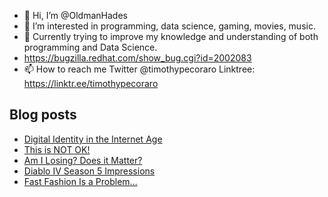 - 👋 Hi, I’m @OldmanHades
- 👀 I’m interested in programming, data science, gaming, movies, music.
- 🌱 Currently trying to improve my knowledge and understanding of both programming and Data Science.
- https://bugzilla.redhat.com/show_bug.cgi?id=2002083
- 📫 How to reach me Twitter @timothypecoraro
Linktree: https://linktr.ee/timothypecoraro

## Blog posts
<!-- BLOG-POST-LIST:START -->
- [Digital Identity in the Internet Age](https://medium.com/@timothypecoraro/digital-identity-in-the-internet-age-be5fabd65fb5?source=rss-5097f5c9b801------2)
- [This is NOT OK!](https://medium.com/@timothypecoraro/this-is-not-ok-8cf5c33b0bc7?source=rss-5097f5c9b801------2)
- [Am I Losing? Does it Matter?](https://medium.com/@timothypecoraro/am-i-losing-does-it-matter-fbd603b03173?source=rss-5097f5c9b801------2)
- [Diablo IV Season 5 Impressions](https://medium.com/@timothypecoraro/diablo-iv-season-5-impressions-1b21e0038fae?source=rss-5097f5c9b801------2)
- [Fast Fashion Is a Problem…](https://medium.com/@timothypecoraro/fast-fashion-is-a-problem-1e534f658b14?source=rss-5097f5c9b801------2)
<!-- BLOG-POST-LIST:END -->
